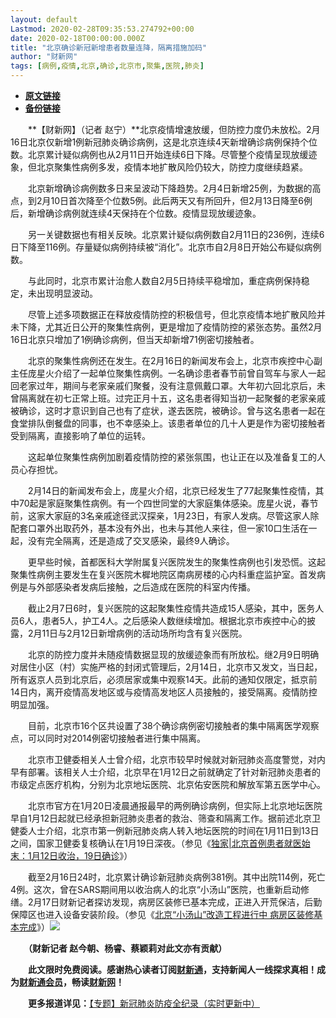 ```yaml
---
layout: default
Lastmod: 2020-02-28T09:35:53.274792+00:00
date: 2020-02-18T00:00:00.000Z
title: "北京确诊新冠新增患者数量连降，隔离措施加码"
author: "财新网"
tags: [病例,疫情,北京,确诊,北京市,聚集,医院,肺炎]
---
```


* [**原文链接**](http://www.caixin.com/2020-02-18/101516763.html)
* [**备份链接**](http://archive.is/Wyksv)


　　**【财新网】（记者 赵宁）**北京疫情增速放缓，但防控力度仍未放松。2月16日北京仅新增1例新冠肺炎确诊病例，这是北京连续4天新增确诊病例保持个位数。北京累计疑似病例也从2月11日开始连续6日下降。尽管整个疫情呈现放缓迹象，但北京聚集性病例多发，疫情本地扩散风险仍较大，防控力度继续趋紧。

　　北京新增确诊病例数多日来呈波动下降趋势。2月4日新增25例，为数据的高点，到2月10日首次降至个位数5例。此后两天又有所回升，但2月13日降至6例后，新增确诊病例就连续4天保持在个位数。疫情显现放缓迹象。

　　另一关键数据也有相关反映。北京累计疑似病例数自2月11日的236例，连续6日下降至116例。存量疑似病例持续被“消化”。北京市自2月8日开始公布疑似病例数。

　　与此同时，北京市累计治愈人数自2月5日持续平稳增加，重症病例保持稳定，未出现明显波动。

　　尽管上述多项数据正在释放疫情防控的积极信号，但北京疫情本地扩散风险并未下降，尤其近日公开的聚集性病例，更是增加了疫情防控的紧张态势。虽然2月16日北京只增加了1例确诊病例，但当天却新增71例密切接触者。

　　北京的聚集性病例还在发生。在2月16日的新闻发布会上，北京市疾控中心副主任庞星火介绍了一起单位聚集性病例。一名确诊患者春节前曾自驾车与家人一起回老家过年，期间与老家亲戚们聚餐，没有注意佩戴口罩。大年初六回北京后，未曾隔离就在初七正常上班。过完正月十五，这名患者得知当初一起聚餐的老家亲戚被确诊，这时才意识到自己也有了症状，遂去医院，被确诊。曾与这名患者一起在食堂排队倒餐盘的同事，也不幸感染上。该患者单位的几十人更是作为密切接触者受到隔离，直接影响了单位的运转。

　　这起单位聚集性病例加剧着疫情防控的紧张氛围，也让正在以及准备复工的人员心存担忧。

　　2月14日的新闻发布会上，庞星火介绍，北京已经发生了77起聚集性疫情，其中70起是家庭聚集性病例。有一个四世同堂的大家庭集体感染。庞星火说，春节前，这家大家庭的3名亲戚途径武汉探亲，1月23日，有家人发病。尽管这家人除配套口罩外出取药外，基本没有外出，也未与其他人来往，但一家10口生活在一起，没有完全隔离，还是造成了交叉感染，最终9人确诊。

　　更早些时候，首都医科大学附属复兴医院发生的聚集性病例也引发恐慌。这起聚集性病例主要发生在复兴医院木樨地院区南病房楼的心内科重症监护室。首发病例是与外部感染者发病后接触，之后造成在医院的科室内传播。

　　截止2月7日6时，复兴医院的这起聚集性疫情共造成15人感染，其中，医务人员6人，患者5人，护工4人。之后感染人数继续增加。根据北京市疾控中心的披露，2月11日与2月12日新增病例的活动场所均含有复兴医院。

　　北京的防控力度并未随疫情数据显现的放缓迹象而有所放松。继2月9日明确对居住小区（村）实施严格的封闭式管理后，2月14日，北京市又发文，当日起，所有返京人员到北京后，必须居家或集中观察14天。此前的通知仅限定，抵京前14日内，离开疫情高发地区或与疫情高发地区人员接触的，接受隔离。疫情防控明显加强。

　　目前，北京市16个区共设置了38个确诊病例密切接触者的集中隔离医学观察点，可以同时对2014例密切接触者进行集中隔离。

　　北京市卫健委相关人士曾介绍，北京市较早时候就对新冠肺炎高度警觉，对内早有部署。该相关人士介绍，北京早在1月12日之前就确定了针对新冠肺炎患者的市级定点医疗机构，分别为北京地坛医院、北京佑安医院和解放军第五医学中心。

　　北京市官方在1月20日凌晨通报最早的两例确诊病例，但实际上北京地坛医院早自1月12日起就已经承担新冠肺炎患者的救治、筛查和隔离工作。据前述北京卫健委人士介绍，北京市第一例新冠肺炎病人转入地坛医院的时间在1月11日到13日之间，国家卫健委复核确认在1月19日深夜。（参见《[独家|北京首例患者就医始末：1月12日收治，19日确诊](http://www.caixin.com/2020-02-13/101514876.html)》）

　　截至2月16日24时，北京累计确诊新冠肺炎病例381例。其中出院114例，死亡4例。这次，曾在SARS期间用以收治病人的北京“小汤山”医院，也重新启动修缮。2月17日财新记者探访发现，病房区装修已基本完成，正进入开荒保洁，后勤保障区也进入设备安装阶段。（参见《[北京“小汤山”改造工程进行中 病房区装修基本完成](http://photos.caixin.com/2020-02-17/101516497.html)》）[![](/images/post/d02a42d9cb3dec9320e5f550278911c7.ico)](http://www.caixin.com/2020-02-18/101516763.html)

　　**（财新记者 赵今朝、杨睿、蔡颖莉对此文亦有贡献）**

　　**此文限时免费阅读。感谢热心读者订阅[财新通](http://mall.caixin.com/mall/web/product/product.html?id=733&originReferrer=appfree&channelSource=appfree)，支持新闻人一线探求真相！成为[财新通会员](http://mall.caixin.com/mall/web/list/list.html?type=127&originReferrer=appfree&channelSource=appfree)，畅读[财新网](https://datayi.cn/1lnZaaidYRRn)！**

　　**更多报道详见：**[【专题】新冠肺炎防疫全纪录（实时更新中）](http://m.app.caixin.com/m_topic_detail/1473.html)

